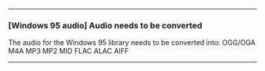 ***

### [Windows 95 audio] Audio needs to be converted

The audio for the Windows 95 library needs to be converted into:
OGG/OGA
M4A
MP3
MP2
MID
FLAC
ALAC
AIFF

***
